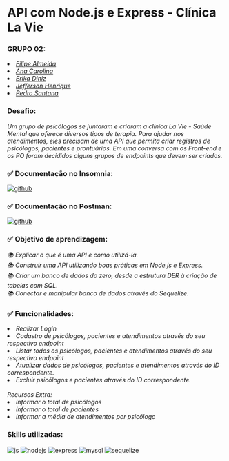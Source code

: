 # <h1> API com Node.js e Express - Clínica La Vie</h1>

### GRUPO 02:
<p>
  <em>
    <li> <a href="https://github.com/filipecalm">Filipe Almeida</a><br>
    <li> <a href="https://github.com/anacarolina-dev">Ana Carolina</a><br>
    <li> <a href="https://github.com/erikadiniz85">Erika Diniz</a><br>
    <li> <a href="https://github.com/Je96347671">Jefferson Henrique</a><br>
    <li> <a href="https://github.com/Leestrade">Pedro Santana</a><br>
  </em>
</p>

### Desafio:
<p>
  <em>
    Um grupo de psicólogos se juntaram e criaram a clínica La Vie -
    Saúde Mental que oferece diversos tipos de terapia.
    Para ajudar nos atendimentos, eles precisam de uma API que
    permita criar registros de psicólogos, pacientes e prontuários.
    Em uma conversa com os Front-end e os PO foram decididos
    alguns grupos de endpoints que devem ser criados.
  </em>
</p>

### ✅ Documentação no Insomnia:

<div style="display: inline_block">
  <a href="https://filipecalm.github.io/clinica-la-vie">
    <img align="center" alt="github" src="https://img.shields.io/badge/GitHub-100000?style=for-the-badge&logo=github&logoColor=white" />
  </a>
  <br>
</div>

### ✅ Documentação no Postman:

<div style="display: inline_block">
  <a href="https://documenter.getpostman.com/view/24865465/2s8YzXuzwQ">
    <img align="center" alt="github" src="https://img.shields.io/badge/Postman-FF6C37?style=for-the-badge&logo=Postman&logoColor=white" />
  </a>
  <br>
</div>

### ✅ Objetivo de aprendizagem:
<p>
  <em>
    📚 Explicar o que é uma API e como utilizá-la.<br>
    📚 Construir uma API utilizando boas práticas em Node.js e Express.<br>
    📚 Criar um banco de dados do zero, desde a estrutura DER à criação de tabelas com SQL.<br>
    📚 Conectar e manipular banco de dados através do Sequelize.<br>
  </em>
</p>

### ✅ Funcionalidades:
<p>
  <em>
    <li> Realizar Login<br>
    <li> Cadastro de psicólogos, pacientes e atendimentos através do seu respectivo endpoint<br>
    <li> Listar todos os psicólogos, pacientes e atendimentos através do seu respectivo endpoint<br>
    <li> Atualizar dados de psicólogos, pacientes e atendimentos através do ID correspondente.<br>
    <li> Excluir psicólogos e pacientes através do ID correspondente.<br>
    <br>
    Recursos Extra:
    <li> Informar o total de psicólogos<br>
    <li> Informar o total de pacientes<br>
    <li> Informar a média de atendimentos por psicólogo<br>
  </em>
</p>

### Skills utilizadas:

<div style="display: inline_block">
  <img align="center" alt="js" src="https://img.shields.io/badge/JavaScript-F7DF1E?style=for-the-badge&logo=javascript&logoColor=black" />
  <img align="center" alt="nodejs" src="https://img.shields.io/badge/Node.js-339933?style=for-the-badge&logo=nodedotjs&logoColor=white" />
  <img align="center" alt="express" src="https://img.shields.io/badge/Express.js-000000?style=for-the-badge&logo=express&logoColor=white" />
  <img align="center" alt="mysql" src="https://img.shields.io/badge/MySQL-005C84?style=for-the-badge&logo=mysql&logoColor=white" />
  <img align="center" alt="sequelize" src="https://img.shields.io/badge/Sequelize-52B0E7?style=for-the-badge&logo=Sequelize&logoColor=white" />
  <br>
</div>
